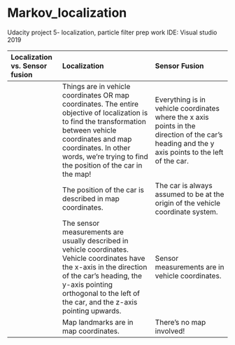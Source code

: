 # Markov_localization
Udacity project 5- localization, particle filter prep work 
IDE: Visual studio 2019

|Localization vs. Sensor fusion |Localization |Sensor Fusion |
|:---                           |:-           |:-            |
|                               | Things are in vehicle coordinates OR map coordinates. The entire objective of localization is to find the transformation between vehicle coordinates and map coordinates. In other words, we’re trying to find the position of the car in the map!|	Everything is in vehicle coordinates where the x axis points in the direction of the car’s heading and the y axis points to the left of the car.|
|                               |The position of the car is described in map coordinates.|	The car is always assumed to be at the origin of the vehicle coordinate system.|
|                               |The sensor measurements are usually described in vehicle coordinates. Vehicle coordinates have the x-axis in the direction of the car’s heading, the y-axis pointing orthogonal to the left of the car, and the z-axis pointing upwards.	| Sensor measurements are in vehicle coordinates.|
|                               |Map landmarks are in map coordinates.|	There’s no map involved!|
